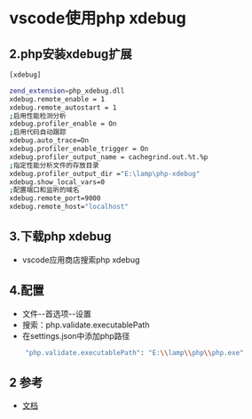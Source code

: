 # vscode使用php xdebug

## 2.php安装xdebug扩展

```bash
[xdebug]

zend_extension=php_xdebug.dll
xdebug.remote_enable = 1
xdebug.remote_autostart = 1
;启用性能检测分析
xdebug.profiler_enable = On
;启用代码自动跟踪
xdebug.auto_trace=On
xdebug.profiler_enable_trigger = On
xdebug.profiler_output_name = cachegrind.out.%t.%p
;指定性能分析文件的存放目录
xdebug.profiler_output_dir ="E:\lamp\php-xdebug"
xdebug.show_local_vars=0
;配置端口和监听的域名
xdebug.remote_port=9000
xdebug.remote_host="localhost"
```

## 3.下载php xdebug

* vscode应用商店搜索php xdebug

## 4.配置

* 文件--首选项--设置
* 搜索：php.validate.executablePath
* 在settings.json中添加php路径

```bash
    "php.validate.executablePath": "E:\\lamp\\php\\php.exe"
```

## 2 参考

* [文档](https://blog.csdn.net/qq_32144341/article/details/51532207)